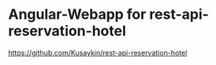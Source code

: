 # Angular-Webapp for rest-api-reservation-hotel
https://github.com/Kusaykin/rest-api-reservation-hotel

